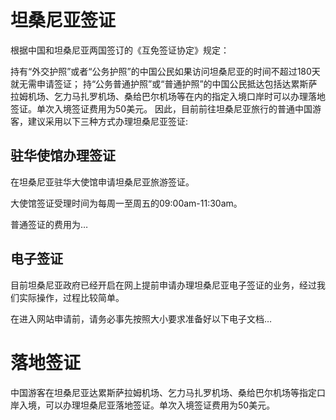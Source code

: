 # 坦桑尼亚签证

根据中国和坦桑尼亚两国签订的《互免签证协定》规定：

持有“外交护照”或者“公务护照”的中国公民如果访问坦桑尼亚的时间不超过180天就无需申请签证；
持“公务普通护照”或“普通护照”的中国公民抵达包括达累斯萨拉姆机场、乞力马扎罗机场、桑给巴尔机场等在内的指定入境口岸时可以办理落地签证。单次入境签证费用为50美元。
因此，目前前往坦桑尼亚旅行的普通中国游客，建议采用以下三种方式办理坦桑尼亚签证:

## 驻华使馆办理签证

在坦桑尼亚驻华大使馆申请坦桑尼亚旅游签证。

大使馆签证受理时间为每周一至周五的09:00am-11:30am。

普通签证的费用为…

## 电子签证

目前坦桑尼亚政府已经开启在网上提前申请办理坦桑尼亚电子签证的业务，经过我们实际操作，过程比较简单。

在进入网站申请前，请务必事先按照大小要求准备好以下电子文档…


# 落地签证

中国游客在坦桑尼亚达累斯萨拉姆机场、乞力马扎罗机场、桑给巴尔机场等指定口岸入境，可以办理坦桑尼亚落地签证。单次入境签证费用为50美元。